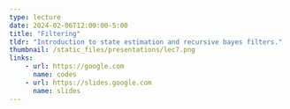 ```yaml
---
type: lecture
date: 2024-02-06T12:00:00-5:00
title: "Filtering"
tldr: "Introduction to state estimation and recursive bayes filters."
thumbnail: /static_files/presentations/lec7.png
links: 
    - url: https://google.com
      name: codes
    - url: https://slides.google.com
      name: slides
---
```

